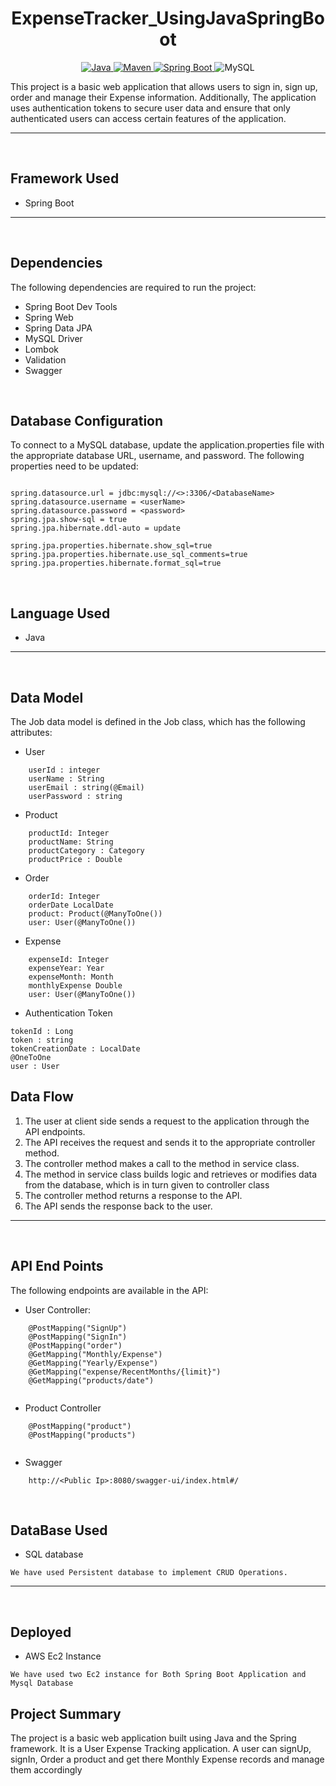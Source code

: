 <h1 align = "center"> ExpenseTracker_UsingJavaSpringBoot </h1>
<p align="center">
<a href="Java url">
    <img alt="Java" src="https://img.shields.io/badge/Java->=8-darkblue.svg" />
</a>
<a href="Maven url" >
    <img alt="Maven" src="https://img.shields.io/badge/maven-3.8.1-brightgreen.svg" />
</a>
<a href="Spring Boot url" >
    <img alt="Spring Boot" src="https://img.shields.io/badge/Spring Boot-3.1.1-brightgreen.svg" />
</a>

<a >
    <img alt="MySQL" src="https://img.shields.io/badge/MySQL-blue.svg">
</a>
</p>

This project is a basic web application that allows users to sign in, 
sign up, order and manage their Expense information. Additionally,
The application uses authentication tokens to secure user data and ensure 
that only authenticated users can access certain features of the application.

---
<br>

## Framework Used
* Spring Boot

---
<br>

## Dependencies
The following dependencies are required to run the project:

* Spring Boot Dev Tools
* Spring Web
* Spring Data JPA
* MySQL Driver
* Lombok
* Validation
* Swagger

<br>

## Database Configuration
To connect to a MySQL database, update the application.properties file with the appropriate database URL, username, and password. The following properties need to be updated:
```

spring.datasource.url = jdbc:mysql://<>:3306/<DatabaseName>
spring.datasource.username = <userName>
spring.datasource.password = <password>
spring.jpa.show-sql = true
spring.jpa.hibernate.ddl-auto = update

spring.jpa.properties.hibernate.show_sql=true
spring.jpa.properties.hibernate.use_sql_comments=true
spring.jpa.properties.hibernate.format_sql=true

```
<br>

## Language Used
* Java

---
<br>

## Data Model

The Job data model is defined in the Job class, which has the following attributes:
<br>

* User 
```
    userId : integer
    userName : String
    userEmail : string(@Email)
    userPassword : string

```
* Product
```
    productId: Integer
    productName: String
    productCategory : Category
    productPrice : Double

```
* Order
```
    orderId: Integer
    orderDate LocalDate
    product: Product(@ManyToOne())
    user: User(@ManyToOne())
```
* Expense
```
    expenseId: Integer
    expenseYear: Year
    expenseMonth: Month
    monthlyExpense Double
    user: User(@ManyToOne())
```
* Authentication Token
```
tokenId : Long
token : string
tokenCreationDate : LocalDate
@OneToOne 
user : User
```

## Data Flow

1. The user at client side sends a request to the application through the API endpoints.
2. The API receives the request and sends it to the appropriate controller method.
3. The controller method makes a call to the method in service class.
4. The method in service class builds logic and retrieves or modifies data from the database, which is in turn given to controller class
5. The controller method returns a response to the API.
6. The API sends the response back to the user.

---

<br>


## API End Points

The following endpoints are available in the API:

* User Controller:
```
    @PostMapping("SignUp")
    @PostMapping("SignIn")
    @PostMapping("order")
    @GetMapping("Monthly/Expense")
    @GetMapping("Yearly/Expense")
    @GetMapping("expense/RecentMonths/{limit}")
    @GetMapping("products/date")
  
 ```
* Product Controller

```
    @PostMapping("product")
    @PostMapping("products")
   
```
* Swagger 
```
    http://<Public Ip>:8080/swagger-ui/index.html#/
```
<br>

## DataBase Used
* SQL database
```
We have used Persistent database to implement CRUD Operations.

```
---
<br>

## Deployed
* AWS Ec2 Instance
```
We have used two Ec2 instance for Both Spring Boot Application and Mysql Database 
```

## Project Summary

The project is a basic web application built using Java and the Spring framework.
It is a User Expense Tracking application. A user can signUp, signIn,
Order a product and get there Monthly Expense records and manage them accordingly

